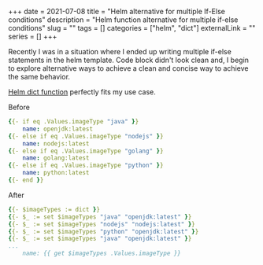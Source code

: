 +++ 
date = 2021-07-08
title = "Helm alternative for multiple If-Else conditions"
description = "Helm function alternative for multiple if-else conditions"
slug = "" 
tags = []
categories = ["helm", "dict"]
externalLink = ""
series = []
+++

Recently I was in a situation where I ended up writing multiple if-else statements in the helm template. Code block didn't look clean and, I begin to explore alternative ways to achieve a clean and concise way to achieve the same behavior.

[Helm dict function](https://github.com/Masterminds/sprig/blob/master/docs/dicts.md#dictionaries-and-dict-functions) perfectly fits my use case.

Before

```yaml
{{- if eq .Values.imageType "java" }}
    name: openjdk:latest
{{- else if eq .Values.imageType "nodejs" }}
    name: nodejs:latest
{{- else if eq .Values.imageType "golang" }}
    name: golang:latest
{{- else if eq .Values.imageType "python" }}
    name: python:latest
{{- end }}
```

After

```yaml
{{- $imageTypes := dict }}
{{- $_ := set $imageTypes "java" "openjdk:latest" }}
{{- $_ := set $imageTypes "nodejs" "nodejs:latest" }}
{{- $_ := set $imageTypes "python" "openjdk:latest" }}
{{- $_ := set $imageTypes "java" "openjdk:latest" }}
...
    name: {{ get $imageTypes .Values.imageType }}
```
